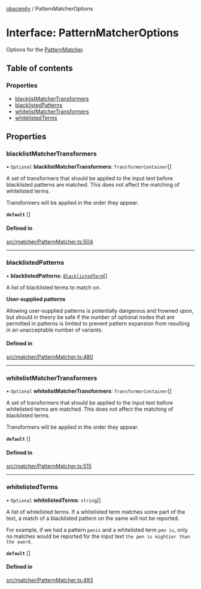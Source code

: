 [obscenity](../README.md) / PatternMatcherOptions

# Interface: PatternMatcherOptions

Options for the [PatternMatcher](../classes/PatternMatcher.md).

## Table of contents

### Properties

- [blacklistMatcherTransformers](PatternMatcherOptions.md#blacklistmatchertransformers)
- [blacklistedPatterns](PatternMatcherOptions.md#blacklistedpatterns)
- [whitelistMatcherTransformers](PatternMatcherOptions.md#whitelistmatchertransformers)
- [whitelistedTerms](PatternMatcherOptions.md#whitelistedterms)

## Properties

### blacklistMatcherTransformers

• `Optional` **blacklistMatcherTransformers**: `TransformerContainer`[]

A set of transformers that should be applied to the input text before
blacklisted patterns are matched. This does not affect the matching of
whitelisted terms.

Transformers will be applied in the order they appear.

**`default`** []

#### Defined in

[src/matcher/PatternMatcher.ts:504](https://github.com/jo3-l/obscenity/blob/eb9fc78/src/matcher/PatternMatcher.ts#L504)

___

### blacklistedPatterns

• **blacklistedPatterns**: [`BlacklistedTerm`](BlacklistedTerm.md)[]

A list of blacklisted terms to match on.

**User-supplied patterns**

Allowing user-supplied patterns is potentially dangerous and frowned
upon, but should in theory be safe if the number of optional nodes that
are permitted in patterns is limited to prevent pattern expansion from
resulting in an unacceptable number of variants.

#### Defined in

[src/matcher/PatternMatcher.ts:480](https://github.com/jo3-l/obscenity/blob/eb9fc78/src/matcher/PatternMatcher.ts#L480)

___

### whitelistMatcherTransformers

• `Optional` **whitelistMatcherTransformers**: `TransformerContainer`[]

A set of transformers that should be applied to the input text before
whitelisted terms are matched. This does not affect the matching of
blacklisted terms.

Transformers will be applied in the order they appear.

**`default`** []

#### Defined in

[src/matcher/PatternMatcher.ts:515](https://github.com/jo3-l/obscenity/blob/eb9fc78/src/matcher/PatternMatcher.ts#L515)

___

### whitelistedTerms

• `Optional` **whitelistedTerms**: `string`[]

A list of whitelisted terms. If a whitelisted term matches some part of
the text, a match of a blacklisted pattern on the same will not be
reported.

For example, if we had a pattern `penis` and a whitelisted term `pen is`,
only no matches would be reported for the input text `the pen is mightier
than the sword.`

**`default`** []

#### Defined in

[src/matcher/PatternMatcher.ts:493](https://github.com/jo3-l/obscenity/blob/eb9fc78/src/matcher/PatternMatcher.ts#L493)
